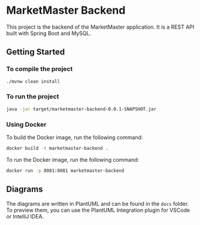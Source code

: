 # MarketMaster Backend

This project is the backend of the MarketMaster application. It is a REST API built with Spring Boot and MySQL.

## Getting Started

### To compile the project

```bash
./mvnw clean install
```

### To run the project

```bash
java -jar target/marketmaster-backend-0.0.1-SNAPSHOT.jar
```

### Using Docker

To build the Docker image, run the following command:

```bash
docker build -t marketmaster-backend .
```

To run the Docker image, run the following command:

```bash
docker run -p 8081:8081 marketmaster-backend
```

## Diagrams

The diagrams are written in PlantUML and can be found in the `docs` folder.
To preview them, you can use the PlantUML Integration plugin for VSCode or IntelliJ IDEA.
